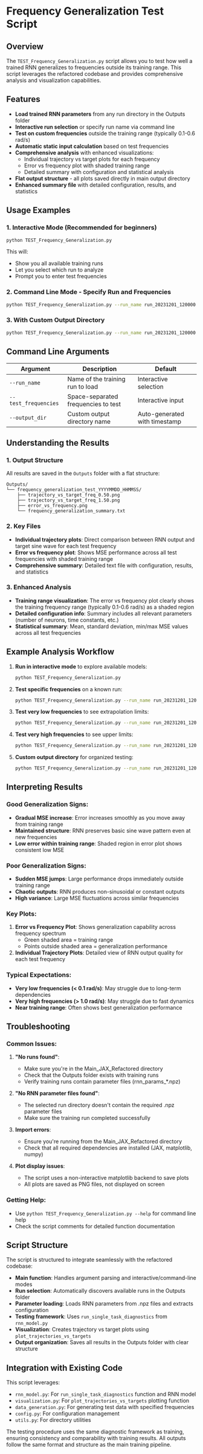 # Frequency Generalization Test Script

## Overview

The `TEST_Frequency_Generalization.py` script allows you to test how well a trained RNN generalizes to frequencies outside its training range. This script leverages the refactored codebase and provides comprehensive analysis and visualization capabilities.

## Features

- **Load trained RNN parameters** from any run directory in the Outputs folder
- **Interactive run selection** or specify run name via command line
- **Test on custom frequencies** outside the training range (typically 0.1-0.6 rad/s)
- **Automatic static input calculation** based on test frequencies
- **Comprehensive analysis** with enhanced visualizations:
  - Individual trajectory vs target plots for each frequency
  - Error vs frequency plot with shaded training range
  - Detailed summary with configuration and statistical analysis
- **Flat output structure** - all plots saved directly in main output directory
- **Enhanced summary file** with detailed configuration, results, and statistics

## Usage Examples

### 1. Interactive Mode (Recommended for beginners)
```bash
python TEST_Frequency_Generalization.py
```
This will:
- Show you all available training runs
- Let you select which run to analyze
- Prompt you to enter test frequencies

### 2. Command Line Mode - Specify Run and Frequencies
```bash
python TEST_Frequency_Generalization.py --run_name run_20231201_120000 --test_frequencies 0.5 1.5 2.5
```

### 3. With Custom Output Directory
```bash
python TEST_Frequency_Generalization.py --run_name run_20231201_120000 --test_frequencies 0.5 1.5 2.5 --output_dir custom_test_name
```

## Command Line Arguments

| Argument | Description | Default |
|----------|-------------|---------|
| `--run_name` | Name of the training run to load | Interactive selection |
| `--test_frequencies` | Space-separated frequencies to test | Interactive input |
| `--output_dir` | Custom output directory name | Auto-generated with timestamp |

## Understanding the Results

### 1. Output Structure
All results are saved in the `Outputs` folder with a flat structure:
```
Outputs/
└── frequency_generalization_test_YYYYMMDD_HHMMSS/
    ├── trajectory_vs_target_freq_0.50.png
    ├── trajectory_vs_target_freq_1.50.png
    ├── error_vs_frequency.png
    └── frequency_generalization_summary.txt
```

### 2. Key Files
- **Individual trajectory plots**: Direct comparison between RNN output and target sine wave for each test frequency
- **Error vs frequency plot**: Shows MSE performance across all test frequencies with shaded training range
- **Comprehensive summary**: Detailed text file with configuration, results, and statistics

### 3. Enhanced Analysis
- **Training range visualization**: The error vs frequency plot clearly shows the training frequency range (typically 0.1-0.6 rad/s) as a shaded region
- **Detailed configuration info**: Summary includes all relevant parameters (number of neurons, time constants, etc.)
- **Statistical summary**: Mean, standard deviation, min/max MSE values across all test frequencies

## Example Analysis Workflow

1. **Run in interactive mode** to explore available models:
   ```bash
   python TEST_Frequency_Generalization.py
   ```

2. **Test specific frequencies** on a known run:
   ```bash
   python TEST_Frequency_Generalization.py --run_name run_20231201_120000 --test_frequencies 0.5 1.5 2.5
   ```

3. **Test very low frequencies** to see extrapolation limits:
   ```bash
   python TEST_Frequency_Generalization.py --run_name run_20231201_120000 --test_frequencies 0.1 0.2 0.3
   ```

4. **Test very high frequencies** to see upper limits:
   ```bash
   python TEST_Frequency_Generalization.py --run_name run_20231201_120000 --test_frequencies 2.0 3.0 4.0
   ```

5. **Custom output directory** for organized testing:
   ```bash
   python TEST_Frequency_Generalization.py --run_name run_20231201_120000 --test_frequencies 0.5 1.5 2.5 --output_dir low_freq_generalization_test
   ```

## Interpreting Results

### Good Generalization Signs:
- **Gradual MSE increase**: Error increases smoothly as you move away from training range
- **Maintained structure**: RNN preserves basic sine wave pattern even at new frequencies
- **Low error within training range**: Shaded region in error plot shows consistent low MSE

### Poor Generalization Signs:
- **Sudden MSE jumps**: Large performance drops immediately outside training range
- **Chaotic outputs**: RNN produces non-sinusoidal or constant outputs
- **High variance**: Large MSE fluctuations across similar frequencies

### Key Plots:
1. **Error vs Frequency Plot**: Shows generalization capability across frequency spectrum
   - Green shaded area = training range
   - Points outside shaded area = generalization performance
2. **Individual Trajectory Plots**: Detailed view of RNN output quality for each test frequency

### Typical Expectations:
- **Very low frequencies (< 0.1 rad/s)**: May struggle due to long-term dependencies
- **Very high frequencies (> 1.0 rad/s)**: May struggle due to fast dynamics  
- **Near training range**: Often shows best generalization performance

## Troubleshooting

### Common Issues:

1. **"No runs found"**:
   - Make sure you're in the Main_JAX_Refactored directory
   - Check that the Outputs folder exists with training runs
   - Verify training runs contain parameter files (rnn_params_*.npz)

2. **"No RNN parameter files found"**:
   - The selected run directory doesn't contain the required .npz parameter files
   - Make sure the training run completed successfully

3. **Import errors**:
   - Ensure you're running from the Main_JAX_Refactored directory
   - Check that all required dependencies are installed (JAX, matplotlib, numpy)

4. **Plot display issues**:
   - The script uses a non-interactive matplotlib backend to save plots
   - All plots are saved as PNG files, not displayed on screen

### Getting Help:
- Use `python TEST_Frequency_Generalization.py --help` for command line help
- Check the script comments for detailed function documentation

## Script Structure

The script is structured to integrate seamlessly with the refactored codebase:

- **Main function**: Handles argument parsing and interactive/command-line modes
- **Run selection**: Automatically discovers available runs in the Outputs folder
- **Parameter loading**: Loads RNN parameters from .npz files and extracts configuration
- **Testing framework**: Uses `run_single_task_diagnostics` from `rnn_model.py` 
- **Visualization**: Creates trajectory vs target plots using `plot_trajectories_vs_targets`
- **Output organization**: Saves all results in the Outputs folder with clear structure

## Integration with Existing Code

This script leverages:
- `rnn_model.py`: For `run_single_task_diagnostics` function and RNN model
- `visualization.py`: For `plot_trajectories_vs_targets` plotting function
- `data_generation.py`: For generating test data with specified frequencies
- `config.py`: For configuration management
- `utils.py`: For directory utilities

The testing procedure uses the same diagnostic framework as training, ensuring consistency and comparability with training results. All outputs follow the same format and structure as the main training pipeline.
